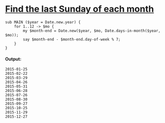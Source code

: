 [1]: http://rosettacode.org/wiki/Find_the_last_Sunday_of_each_month

# [Find the last Sunday of each month][1]

```perl6
sub MAIN ($year = Date.new.year) {
    for 1..12 -> $mo {
        my $month-end = Date.new($year, $mo, Date.days-in-month($year, $mo));
        say $month-end - $month-end.day-of-week % 7;
    }
}
```

#### Output:
```
2015-01-25
2015-02-22
2015-03-29
2015-04-26
2015-05-31
2015-06-28
2015-07-26
2015-08-30
2015-09-27
2015-10-25
2015-11-29
2015-12-27
```